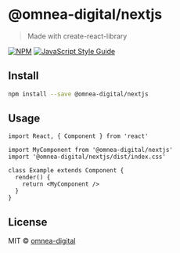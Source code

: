 # @omnea-digital/nextjs

> Made with create-react-library

[![NPM](https://img.shields.io/npm/v/@omnea-digital/nextjs.svg)](https://www.npmjs.com/package/@omnea-digital/nextjs) [![JavaScript Style Guide](https://img.shields.io/badge/code_style-standard-brightgreen.svg)](https://standardjs.com)

## Install

```bash
npm install --save @omnea-digital/nextjs
```

## Usage

```tsx
import React, { Component } from 'react'

import MyComponent from '@omnea-digital/nextjs'
import '@omnea-digital/nextjs/dist/index.css'

class Example extends Component {
  render() {
    return <MyComponent />
  }
}
```

## License

MIT © [omnea-digital](https://github.com/omnea-digital)
